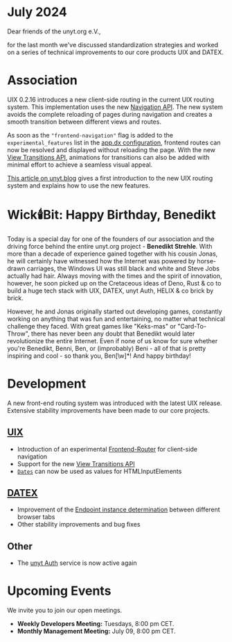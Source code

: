 # July 2024

Dear friends of the unyt.org e.V.,

for the last month we've discussed standardization strategies and worked on a series of technical improvements to our core products UIX and DATEX.

# Association
UIX 0.2.16 introduces a new client-side routing in the current UIX routing system. This implementation uses the new [Navigation API](https://developer.mozilla.org/en-US/docs/Web/API/Navigation). The new system avoids the complete reloading of pages during navigation and creates a smooth transition between different views and routes.

As soon as the `"frontend-navigation"` flag is added to the `experimental_features` list in the [app.dx configuration](https://docs.unyt.org/manual/uix/configuration#experimental-features), frontend routes can now be resolved and displayed without reloading the page. With the new [View Transitions API](https://developer.mozilla.org/en-US/docs/Web/API/View_Transitions_API), animations for transitions can also be added with minimal effort to achieve a seamless visual appeal.

[This article on unyt.blog](https://unyt.blog/article/2024-07-07-client-side-routing-for-web-apps-with-uix) gives a first introduction to the new UIX routing system and explains how to use the new features.


# Wick🕯️Bit: Happy Birthday, Benedikt
Today is a special day for one of the founders of our association and the driving force behind the entire unyt.org project - **Benedikt Strehle**. With more than a decade of experience gained together with his cousin Jonas, he will certainly have witnessed how the Internet was powered by horse-drawn carriages, the Windows UI was still black and white and Steve Jobs actually had hair. Always moving with the times and the spirit of innovation, however, he soon picked up on the Cretaceous ideas of Deno, Rust & co to build a huge tech stack with UIX, DATEX, unyt Auth, HELIX & co brick by brick.

However, he and Jonas originally started out developing games, constantly working on anything that was fun and entertaining, no matter what technical challenge they faced. With great games like "Keks-mas" or "Card-To-Throw", there has never been any doubt that Benedikt would later revolutionize the entire Internet. Even if none of us know for sure whether you're Benedikt, Benni, Ben, or (improbably) Beni - all of that is pretty inspiring and cool - so thank you, Ben[\w]*! And happy birthday!

# Development
A new front-end routing system was introduced with the latest UIX release. Extensive stability improvements have been made to our core projects.

## [UIX](https://github.com/unyt-org/uix/pulls?q=is:closed%20created:%3E=2024-06-01)
* Introduction of an experimental [Frontend-Router](https://github.com/unyt-org/uix/pull/160) for client-side navigation
* Support for the new [View Transitions API](https://docs.unyt.org/manual/uix/configuration#experimental-features)
* [`Dates`](https://github.com/unyt-org/uix/issues/154) can now be used as values for HTMLInputElements

## [DATEX](https://github.com/unyt-org/datex-core-js-legacy/pulls?q=is:closed%20created:%3E=2024-06-01)
* Improvement of the [Endpoint instance determination](https://github.com/unyt-org/datex-core-js-legacy/pull/116) between different browser tabs
* Other stability improvements and bug fixes

## Other
* The [unyt Auth](https://auth.unyt.org) service is now active again

# Upcoming Events 

We invite you to join our open meetings.

* **Weekly Developers Meeting:** Tuesdays, 8:00 pm CET.
* **Monthly Management Meeting:** July 09, 8:00 pm CET.

